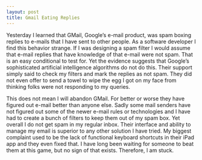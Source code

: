 ```yaml
---
layout: post
title: Gmail Eating Replies
---
```

Yesterday I learned that GMail, Google’s e-mail product, was spam boxing replies to e-mails that I have sent to other people. As a software developer I find this behavior strange. If I was designing a spam filter I would assume that e-mail replies that have knowledge of that e-mail were not spam. That is an easy conditional to test for. Yet the evidence suggests that Google’s sophisticated artificial intelligence algorithms do not do this. Their support simply said to check my filters and mark the replies as not spam. They did not even offer to send a towel to wipe the egg I got on my face from thinking folks were not responding to my queries.

This does not mean I will abandon GMail. For better or worse they have figured out e-mail better than anyone else. Sadly some mail senders have not figured out some of the newer e-mail rules or technologies and I have had to create a bunch of filters to keep them out of my spam box. Yet overall I do not get spam in my regular inbox. Their interface and ability to manage my email is superior to any other solution I have tried. My biggest complaint used to be the lack of functional keyboard shortcuts in their iPad app and they even fixed that. I have long been waiting for someone to beat them at this game, but no sign of that exists. Therefore, I am stuck.
